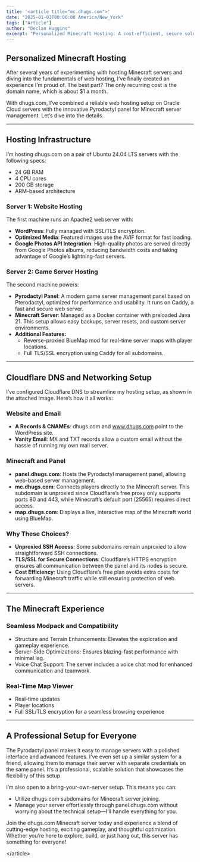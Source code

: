 ```yaml
---
title: '<article title="mc.dhugs.com">'
date: "2025-01-01T00:00:00 America/New_York"
tags: ["Article"]
author: "Declan Huggins"
excerpt: "Personalized Minecraft Hosting: A cost-efficient, secure solution blending Oracle Cloud’s reliable web hosting and the Pyrodactyl panel for streamlined Minecraft server management."
---
```

## Personalized Minecraft Hosting

After several years of experimenting with hosting Minecraft servers and diving into the fundamentals of web hosting, I’ve finally created an experience I’m proud of. The best part? The only recurring cost is the domain name, which is about $1 a month.

With dhugs.com, I’ve combined a reliable web hosting setup on Oracle Cloud servers with the innovative Pyrodactyl panel for Minecraft server management. Let’s dive into the details.

---

## Hosting Infrastructure

I’m hosting dhugs.com on a pair of Ubuntu 24.04 LTS servers with the following specs:

- 24 GB RAM
- 4 CPU cores
- 200 GB storage
- ARM-based architecture

### Server 1: Website Hosting

The first machine runs an Apache2 webserver with:

- **WordPress**: Fully managed with SSL/TLS encryption.
- **Optimized Media**: Featured images use the AVIF format for fast loading.
- **Google Photos API Integration**: High-quality photos are served directly from Google Photos albums, reducing bandwidth costs and taking advantage of Google’s lightning-fast servers.

### Server 2: Game Server Hosting

The second machine powers:

- **Pyrodactyl Panel**: A modern game server management panel based on Pterodactyl, optimized for performance and usability. It runs on Caddy, a fast and secure web server.
- **Minecraft Server**: Managed as a Docker container with preloaded Java 21. This setup allows easy backups, server resets, and custom server environments.
- **Additional Features:**
  - Reverse-proxied BlueMap mod for real-time server maps with player locations.
  - Full TLS/SSL encryption using Caddy for all subdomains.

---

## Cloudflare DNS and Networking Setup

I’ve configured Cloudflare DNS to streamline my hosting setup, as shown in the attached image. Here’s how it all works:

### Website and Email

- **A Records & CNAMEs**: dhugs.com and www.dhugs.com point to the WordPress site.
- **Vanity Email**: MX and TXT records allow a custom email without the hassle of running my own mail server.

### Minecraft and Panel

- **panel.dhugs.com**: Hosts the Pyrodactyl management panel, allowing web-based server management.
- **mc.dhugs.com**: Connects players directly to the Minecraft server. This subdomain is unproxied since Cloudflare’s free proxy only supports ports 80 and 443, while Minecraft’s default port (25565) requires direct access.
- **map.dhugs.com**: Displays a live, interactive map of the Minecraft world using BlueMap.

### Why These Choices?

- **Unproxied SSH Access**: Some subdomains remain unproxied to allow straightforward SSH connections.
- **TLS/SSL for Secure Connections**: Cloudflare’s HTTPS encryption ensures all communication between the panel and its nodes is secure.
- **Cost Efficiency**: Using Cloudflare’s free plan avoids extra costs for forwarding Minecraft traffic while still ensuring protection of web servers.

---

## The Minecraft Experience

### Seamless Modpack and Compatibility

- Structure and Terrain Enhancements: Elevates the exploration and gameplay experience.
- Server-Side Optimizations: Ensures blazing-fast performance with minimal lag.
- Voice Chat Support: The server includes a voice chat mod for enhanced communication and teamwork.

### Real-Time Map Viewer

- Real-time updates
- Player locations
- Full SSL/TLS encryption for a seamless browsing experience

---

## A Professional Setup for Everyone

The Pyrodactyl panel makes it easy to manage servers with a polished interface and advanced features. I’ve even set up a similar system for a friend, allowing them to manage their server with separate credentials on the same panel. It’s a professional, scalable solution that showcases the flexibility of this setup.

I’m also open to a bring-your-own-server setup. This means you can:

- Utilize dhugs.com subdomains for Minecraft server joining.
- Manage your server effortlessly through panel.dhugs.com without worrying about the technical setup—I’ll handle everything for you.

Join the dhugs.com Minecraft server today and experience a blend of cutting-edge hosting, exciting gameplay, and thoughtful optimization. Whether you’re here to explore, build, or just hang out, this server has something for everyone!

&lt;/article&gt;
